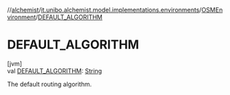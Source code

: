//[alchemist](../../../index.md)/[it.unibo.alchemist.model.implementations.environments](../index.md)/[OSMEnvironment](index.md)/[DEFAULT_ALGORITHM](-d-e-f-a-u-l-t_-a-l-g-o-r-i-t-h-m.md)

# DEFAULT_ALGORITHM

[jvm]\
val [DEFAULT_ALGORITHM](-d-e-f-a-u-l-t_-a-l-g-o-r-i-t-h-m.md): [String](https://docs.oracle.com/javase/8/docs/api/java/lang/String.html)

The default routing algorithm.

